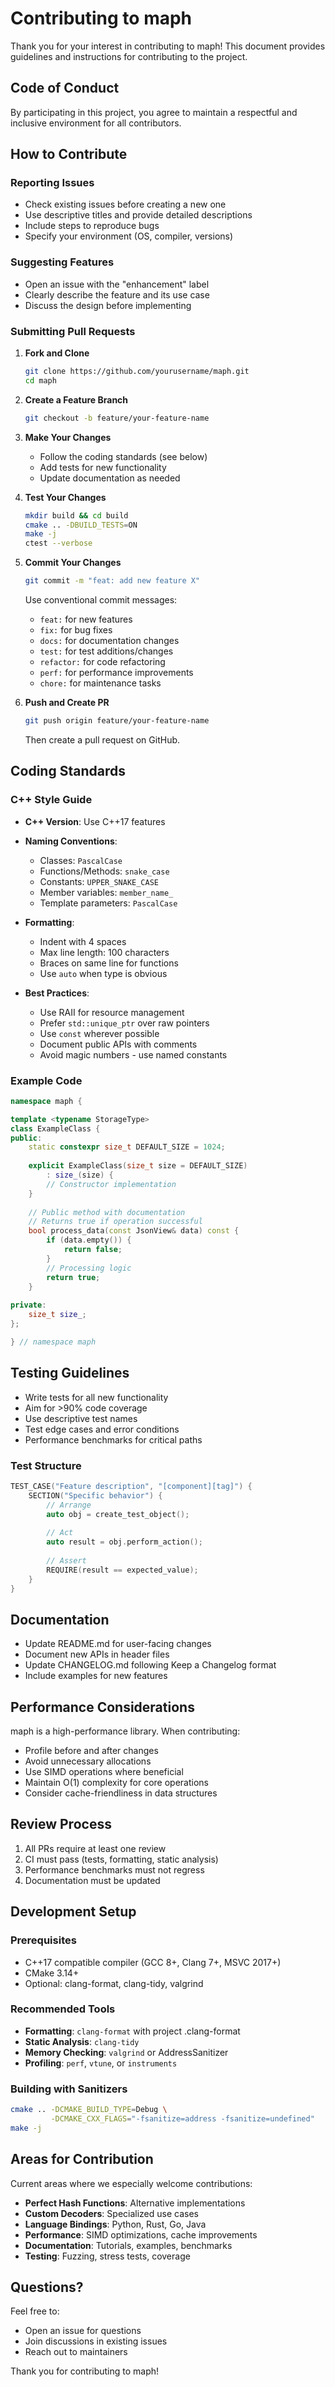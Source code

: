# Contributing to maph

Thank you for your interest in contributing to maph! This document provides guidelines and instructions for contributing to the project.

## Code of Conduct

By participating in this project, you agree to maintain a respectful and inclusive environment for all contributors.

## How to Contribute

### Reporting Issues

- Check existing issues before creating a new one
- Use descriptive titles and provide detailed descriptions
- Include steps to reproduce bugs
- Specify your environment (OS, compiler, versions)

### Suggesting Features

- Open an issue with the "enhancement" label
- Clearly describe the feature and its use case
- Discuss the design before implementing

### Submitting Pull Requests

1. **Fork and Clone**
   ```bash
   git clone https://github.com/yourusername/maph.git
   cd maph
   ```

2. **Create a Feature Branch**
   ```bash
   git checkout -b feature/your-feature-name
   ```

3. **Make Your Changes**
   - Follow the coding standards (see below)
   - Add tests for new functionality
   - Update documentation as needed

4. **Test Your Changes**
   ```bash
   mkdir build && cd build
   cmake .. -DBUILD_TESTS=ON
   make -j
   ctest --verbose
   ```

5. **Commit Your Changes**
   ```bash
   git commit -m "feat: add new feature X"
   ```
   Use conventional commit messages:
   - `feat:` for new features
   - `fix:` for bug fixes
   - `docs:` for documentation changes
   - `test:` for test additions/changes
   - `refactor:` for code refactoring
   - `perf:` for performance improvements
   - `chore:` for maintenance tasks

6. **Push and Create PR**
   ```bash
   git push origin feature/your-feature-name
   ```
   Then create a pull request on GitHub.

## Coding Standards

### C++ Style Guide

- **C++ Version**: Use C++17 features
- **Naming Conventions**:
  - Classes: `PascalCase`
  - Functions/Methods: `snake_case`
  - Constants: `UPPER_SNAKE_CASE`
  - Member variables: `member_name_`
  - Template parameters: `PascalCase`

- **Formatting**:
  - Indent with 4 spaces
  - Max line length: 100 characters
  - Braces on same line for functions
  - Use `auto` when type is obvious

- **Best Practices**:
  - Use RAII for resource management
  - Prefer `std::unique_ptr` over raw pointers
  - Use `const` wherever possible
  - Document public APIs with comments
  - Avoid magic numbers - use named constants

### Example Code

```cpp
namespace maph {

template <typename StorageType>
class ExampleClass {
public:
    static constexpr size_t DEFAULT_SIZE = 1024;
    
    explicit ExampleClass(size_t size = DEFAULT_SIZE) 
        : size_(size) {
        // Constructor implementation
    }
    
    // Public method with documentation
    // Returns true if operation successful
    bool process_data(const JsonView& data) const {
        if (data.empty()) {
            return false;
        }
        // Processing logic
        return true;
    }
    
private:
    size_t size_;
};

} // namespace maph
```

## Testing Guidelines

- Write tests for all new functionality
- Aim for >90% code coverage
- Use descriptive test names
- Test edge cases and error conditions
- Performance benchmarks for critical paths

### Test Structure

```cpp
TEST_CASE("Feature description", "[component][tag]") {
    SECTION("Specific behavior") {
        // Arrange
        auto obj = create_test_object();
        
        // Act
        auto result = obj.perform_action();
        
        // Assert
        REQUIRE(result == expected_value);
    }
}
```

## Documentation

- Update README.md for user-facing changes
- Document new APIs in header files
- Update CHANGELOG.md following Keep a Changelog format
- Include examples for new features

## Performance Considerations

maph is a high-performance library. When contributing:

- Profile before and after changes
- Avoid unnecessary allocations
- Use SIMD operations where beneficial
- Maintain O(1) complexity for core operations
- Consider cache-friendliness in data structures

## Review Process

1. All PRs require at least one review
2. CI must pass (tests, formatting, static analysis)
3. Performance benchmarks must not regress
4. Documentation must be updated

## Development Setup

### Prerequisites

- C++17 compatible compiler (GCC 8+, Clang 7+, MSVC 2017+)
- CMake 3.14+
- Optional: clang-format, clang-tidy, valgrind

### Recommended Tools

- **Formatting**: `clang-format` with project .clang-format
- **Static Analysis**: `clang-tidy`
- **Memory Checking**: `valgrind` or AddressSanitizer
- **Profiling**: `perf`, `vtune`, or `instruments`

### Building with Sanitizers

```bash
cmake .. -DCMAKE_BUILD_TYPE=Debug \
         -DCMAKE_CXX_FLAGS="-fsanitize=address -fsanitize=undefined"
make -j
```

## Areas for Contribution

Current areas where we especially welcome contributions:

- **Perfect Hash Functions**: Alternative implementations
- **Custom Decoders**: Specialized use cases
- **Language Bindings**: Python, Rust, Go, Java
- **Performance**: SIMD optimizations, cache improvements
- **Documentation**: Tutorials, examples, benchmarks
- **Testing**: Fuzzing, stress tests, coverage

## Questions?

Feel free to:
- Open an issue for questions
- Join discussions in existing issues
- Reach out to maintainers

Thank you for contributing to maph!